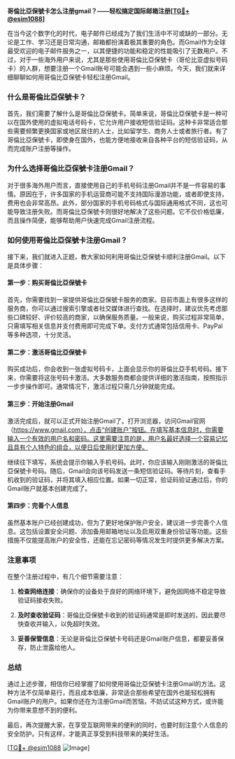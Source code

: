 **哥倫比亞保號卡怎么注册gmail？——轻松搞定国际邮箱注册[[TG💪+ @esim1088](https://t.me/s/esim1088)]**

在当今这个数字化的时代，电子邮件已经成为了我们生活中不可或缺的一部分。无论是工作、学习还是日常沟通，邮箱都扮演着极其重要的角色。而Gmail作为全球最受欢迎的电子邮件服务之一，以其便捷的功能和稳定的性能吸引了无数用户。不过，对于一些海外用户来说，尤其是那些使用哥倫比亞保號卡（哥伦比亚虚拟号码卡）的人群，想要注册一个Gmail账号可能会遇到一些小麻烦。今天，我们就来详细聊聊如何用哥倫比亞保號卡轻松注册Gmail。

### 什么是哥倫比亞保號卡？

首先，我们需要了解什么是哥倫比亞保號卡。简单来说，哥倫比亞保號卡是一种可以在国外使用的虚拟电话号码卡，它允许用户接收短信验证码。这种卡非常适合那些需要频繁更换国家或地区居住的人士，比如留学生、商务人士或者旅行者。有了哥倫比亞保號卡，即使身在国外，也能方便地接收来自各种平台的短信验证码，从而完成账户注册等操作。

### 为什么选择哥倫比亞保號卡注册Gmail？

对于很多海外用户而言，直接使用自己的手机号码注册Gmail并不是一件容易的事情。原因在于，许多国家的手机运营商可能不支持国际漫游功能，或者即使支持，费用也会非常高昂。此外，部分国家的手机号码格式与国际通用格式不同，这也可能导致注册失败。而哥倫比亞保號卡则很好地解决了这些问题。它不仅价格低廉，而且操作简便，能够帮助用户快速完成Gmail注册流程。

### 如何使用哥倫比亞保號卡注册Gmail？

接下来，我们就进入正题，教大家如何利用哥倫比亞保號卡顺利注册Gmail。以下是具体步骤：

#### 第一步：购买哥倫比亞保號卡

首先，你需要找到一家提供哥倫比亞保號卡服务的商家。目前市面上有很多这样的服务商，你可以通过搜索引擎或者社交媒体进行查找。在选择时，建议优先考虑那些口碑较好、评价较高的商家，以确保服务质量。一般来说，购买过程非常简单，只需填写相关信息并支付费用即可完成下单。支付方式通常包括信用卡、PayPal等多种选项，十分灵活。

#### 第二步：激活哥倫比亞保號卡

购买成功后，你会收到一张虚拟号码卡，上面会显示你的哥倫比亞手机号码。接下来，你需要将这张号码卡激活。大多数服务商都会提供详细的激活指南，按照指示一步步操作即可。通常情况下，激活过程只需几分钟就能完成。

#### 第三步：开始注册Gmail

激活完成后，就可以正式开始注册Gmail了。打开浏览器，访问Gmail官网（https://www.gmail.com），点击“创建账户”按钮。在填写基本信息时，你需要输入一个有效的用户名和密码。这里需要注意的是，用户名最好选择一个容易记忆且具有个人特色的组合，以便日后使用时更加方便。

继续往下填写，系统会提示你输入手机号码。此时，你应该输入刚刚激活的哥倫比亞保號卡号码。随后，Gmail会向该号码发送一条短信验证码。等待片刻，查看手机收到的验证码，并将其填入相应位置。如果一切正常，验证码验证通过后，你的Gmail账户就基本创建完成了。

#### 第四步：完善个人信息

虽然基本账户已经创建成功，但为了更好地保护账户安全，建议进一步完善个人信息。这包括设置安全问题、添加备用邮箱地址以及启用双重身份验证等功能。这些措施不仅能提高账户的安全性，还能在忘记密码等情况发生时提供更多解决方案。

### 注意事项

在整个注册过程中，有几个细节需要注意：

1. **检查网络连接**：确保你的设备处于良好的网络环境下，避免因网络不稳定导致验证码接收失败。
   
2. **及时查收验证码**：哥倫比亞保號卡收到的验证码通常是即时发送的，因此要尽快查收并输入，以免超时失效。

3. **妥善保管信息**：无论是哥倫比亞保號卡号码还是Gmail账户信息，都要妥善保存，防止泄露给他人。

### 总结

通过上述步骤，相信你已经掌握了如何使用哥倫比亞保號卡注册Gmail的方法。这种方法不仅简单易行，而且成本低廉，非常适合那些希望在国外也能轻松拥有Gmail账户的用户。如果你还在为注册Gmail而苦恼，不妨试试这种方式，或许能为你带来意想不到的便利。

最后，再次提醒大家，在享受互联网带来的便利的同时，也要时刻注意个人信息的安全防护。只有这样，才能真正享受到科技带来的美好生活。

[[TG💪+ @esim1088](https://t.me/s/esim1088) ![Image](https://i.postimg.cc/4NQfJmqS/Snipaste-2025-05-13-00-14-12.png)]